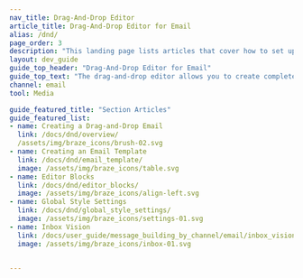 ```yaml
---
nav_title: Drag-And-Drop Editor
article_title: Drag-And-Drop Editor for Email
alias: /dnd/
page_order: 3
description: "This landing page lists articles that cover how to set up and properly use the drag-and-drop editor provided by Braze."
layout: dev_guide
guide_top_header: "Drag-And-Drop Editor for Email"
guide_top_text: "The drag-and-drop editor allows you to create completely custom and personalized email messages without using HTML."
channel: email
tool: Media

guide_featured_title: "Section Articles"
guide_featured_list:
- name: Creating a Drag-and-Drop Email
  link: /docs/dnd/overview/
  /assets/img/braze_icons/brush-02.svg
- name: Creating an Email Template
  link: /docs/dnd/email_template/
  image: /assets/img/braze_icons/table.svg
- name: Editor Blocks
  link: /docs/dnd/editor_blocks/
  image: /assets/img/braze_icons/align-left.svg
- name: Global Style Settings
  link: /docs/dnd/global_style_settings/
  image: /assets/img/braze_icons/settings-01.svg
- name: Inbox Vision
  link: /docs/user_guide/message_building_by_channel/email/inbox_vision/
  image: /assets/img/braze_icons/inbox-01.svg


---
```

<br><br>

